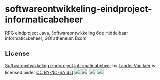 # softwareontwikkeling-eindproject-informaticabeheer
RPG eindproject Java, Softwareontwikkeling 6de middelbaar informaticabeheer, GO! atheneum Boom

## License
<p xmlns:dct="http://purl.org/dc/terms/" xmlns:cc="http://creativecommons.org/ns#" class="license-text"><a rel="cc:attributionURL" property="dct:title" href="https://github.com/LanderVanlaer/softwareontwikkeling-eindproject-informaticabeheer">Softwareontwikkeling eindproject informaticabeheer</a> by <a rel="cc:attributionURL dct:creator" property="cc:attributionName" href="www.landervanlaer.me">Lander Van laer</a> is licensed under <a rel="license" href="https://creativecommons.org/licenses/by-nc-sa/4.0">CC BY-NC-SA 4.0<img height:"22px" width="22px" style="margin-left:3px;vertical-align:text-bottom;" src="https://mirrors.creativecommons.org/presskit/icons/cc.svg?ref=chooser-v1" /><img height:"22px" width="22px" style="margin-left:3px;vertical-align:text-bottom;" src="https://mirrors.creativecommons.org/presskit/icons/by.svg?ref=chooser-v1" /><img height:"22px" width="22px" style="margin-left:3px;vertical-align:text-bottom;" src="https://mirrors.creativecommons.org/presskit/icons/nc.svg?ref=chooser-v1" /><img height:"22px" width="22px" style="margin-left:3px;vertical-align:text-bottom;" src="https://mirrors.creativecommons.org/presskit/icons/sa.svg?ref=chooser-v1" /></a></p>
